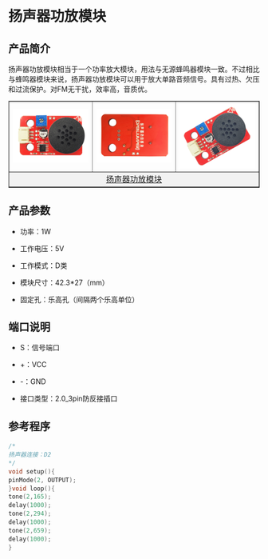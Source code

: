 # 扬声器功放模块

## 产品简介

扬声器功放模块相当于一个功率放大模块，用法与无源蜂鸣器模块一致。不过相比与蜂鸣器模块来说，扬声器功放模块可以用于放大单路音频信号。具有过热、欠压和过流保护。对FM无干扰，效率高，音质优。

<table border="1">

<tr>
  <td align="center"><img src="../img/OJFF58/01.png" /></td>
  <td align="center"><img src="../img/OJFF58/02.png" /></td>
  <td align="center"><img src="../img/OJFF58/03.png" /></td>
</tr>
<tr>
  <td style="background-color:rgb(232,232,232,0.5) "colspan="3" align="center"><a href="https://item.taobao.com/item.htm?id=676508310378"><font style="font-size:16px"> 扬声器功放模块 </font></a> </td>
</tr>
</table>

## 产品参数

+ 功率：1W

+ 工作电压：5V

+ 工作模式：D类

+ 模块尺寸：42.3*27（mm）

+ 固定孔：乐高孔（间隔两个乐高单位）

## 端口说明

+ S：信号端口

+ +：VCC

+ -：GND

+ 接口类型：2.0_3pin防反接插口 

## 参考程序
```C++
/*
扬声器连接：D2
*/
void setup(){
pinMode(2, OUTPUT);
}void loop(){
tone(2,165);
delay(1000);
tone(2,294);
delay(1000);
tone(2,659);
delay(1000);
}
```